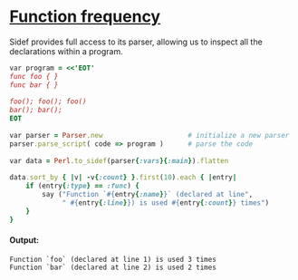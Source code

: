 [1]: http://rosettacode.org/wiki/Function_frequency

# [Function frequency][1]

Sidef provides full access to its parser, allowing us to inspect all the declarations within a program.

```ruby
var program = <<'EOT'
func foo { }
func bar { }
 
foo(); foo(); foo()
bar(); bar();
EOT
 
var parser = Parser.new                     # initialize a new parser
parser.parse_script( code => program )      # parse the code
 
var data = Perl.to_sidef(parser{:vars}{:main}).flatten
 
data.sort_by { |v| -v{:count} }.first(10).each { |entry|
    if (entry{:type} == :func) {
        say ("Function `#{entry{:name}}` (declared at line",
             " #{entry{:line}}) is used #{entry{:count}} times")
    }
}
```

#### Output:
```
Function `foo` (declared at line 1) is used 3 times
Function `bar` (declared at line 2) is used 2 times
```